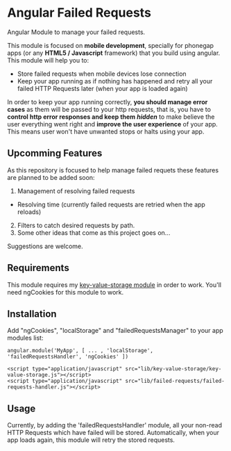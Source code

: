 Angular Failed Requests
=======================

Angular Module to manage your failed requests.

This module is focused on **mobile development**, specially for phonegap apps (or any **HTML5 / Javascript** framework)  that you build using angular.
This module will help you to:
* Store failed requests when mobile devices lose connection
* Keep your app running as if nothing has happened and retry all your failed HTTP Requests later (when your app is loaded again)

In order to keep your app running correctly, **you should manage error cases** as them will be passed to your http requests, that is, you have to __control http error responses and keep them *hidden*__ to make believe the user everything went right and **improve the user experience** of your app. This means user won't have unwanted stops or halts using your app.


Upcomming Features
------------------
As this repository is focused to help manage failed requets these features are planned to be added soon:
1. Management of resolving failed requests
  * Resolving time (currently failed requests are retried when the app reloads)
2. Filters to catch desired requests by path.
3. Some other ideas that come as this project goes on...

Suggestions are welcome.

Requirements
------------
This module requires my [key-value-storage module](https://github.com/alejandrocarrasco/angular-key-value-storage) in order to work. You'll need ngCookies for this module to work.

Installation
------------
Add "ngCookies", "localStorage" and "failedRequestsManager" to your app modules list:
```
angular.module('MyApp', [ ... , 'localStorage', 'failedRequestsHandler', 'ngCookies' ])

<script type="application/javascript" src="lib/key-value-storage/key-value-storage.js"></script>
<script type="application/javascript" src="lib/failed-requests/failed-requests-handler.js"></script>
```

Usage
-----
Currently, by adding the 'failedRequestsHandler' module, all your non-read HTTP Requests which have failed will be stored. Automatically, when your app loads again, this module will retry the stored requests.


